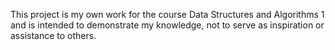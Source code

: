 This project is my own work for the course Data Structures and Algorithms 1 and is intended to demonstrate my knowledge, not to serve as inspiration or assistance to others.
